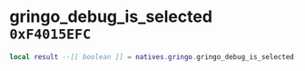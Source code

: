 # gringo_debug_is_selected `0xF4015EFC`

```lua
local result --[[ boolean ]] = natives.gringo.gringo_debug_is_selected()
```